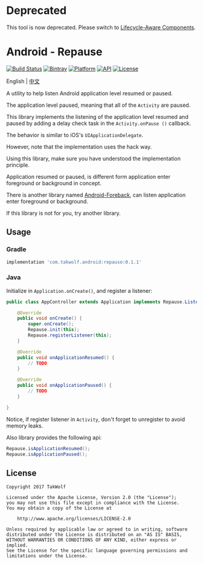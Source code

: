 # Deprecated

This tool is now deprecated. Please switch to [Lifecycle-Aware Components](https://developer.android.google.cn/topic/libraries/architecture/lifecycle).

# Android - Repause

[![Build Status](https://travis-ci.org/TakWolf/Android-Repause.svg?branch=master)](https://travis-ci.org/TakWolf/Android-Repause)
[![Bintray](https://api.bintray.com/packages/takwolf/maven/Android-Repause/images/download.svg)](https://bintray.com/takwolf/maven/Android-Repause/_latestVersion)
[![Platform](https://img.shields.io/badge/platform-Android-green.svg)](https://www.android.com)
[![API](https://img.shields.io/badge/API-14%2B-brightgreen.svg)](https://android-arsenal.com/api?level=14)
[![License](https://img.shields.io/github/license/TakWolf/Android-Repause.svg)](http://www.apache.org/licenses/LICENSE-2.0)

English | [中文](README-zh.md)

A utility to help listen Android application level resumed or paused.

The application level paused, meaning that all of the `Activity` are paused.

This library implements the listening of the application level resumed and paused by adding a delay check task in the `Activity.onPause ()` callback.

The behavior is similar to iOS's `UIApplicationDelegate`.

However, note that the implementation uses the hack way.

Using this library, make sure you have understood the implementation principle.

Application resumed or paused, is different form application enter foreground or background in concept.

There is another library named [Android-Foreback](https://github.com/TakWolf/Android-Foreback), can listen application enter foreground or background.

If this library is not for you, try another library.

## Usage

### Gradle

``` gradle
implementation 'com.takwolf.android:repause:0.1.1'
```

### Java

Initialize in `Application.onCreate()`, and register a listener:

``` java
public class AppController extends Application implements Repause.Listener {

    @Override
    public void onCreate() {
        super.onCreate();
        Repause.init(this);
        Repause.registerListener(this);
    }

    @Override
    public void onApplicationResumed() {
        // TODO
    }

    @Override
    public void onApplicationPaused() {
        // TODO
    }

}
```

Notice, if register listener in `Activity`, don't forget to unregister to avoid memory leaks.

Also library provides the following api:

``` java
Repause.isApplicationResumed();
Repause.isApplicationPaused();
```

## License

```
Copyright 2017 TakWolf

Licensed under the Apache License, Version 2.0 (the "License");
you may not use this file except in compliance with the License.
You may obtain a copy of the License at

    http://www.apache.org/licenses/LICENSE-2.0

Unless required by applicable law or agreed to in writing, software
distributed under the License is distributed on an "AS IS" BASIS,
WITHOUT WARRANTIES OR CONDITIONS OF ANY KIND, either express or implied.
See the License for the specific language governing permissions and
limitations under the License.
```
